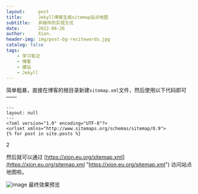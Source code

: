 ```yaml
---
layout:     post
title:      Jekyll博客生成sitemap站点地图
subtitle:   非插件的实现方式
date:       2022-06-26
author:     Xion.
header-img: img/post-bg-recitewords.jpg
catalog: false
tags:
    - 学习笔记
    - 博客
    - 建站
    - Jekyll
---
```


简单粗暴，直接在博客的根目录新建`sitemap.xml`文件，然后使用以下代码即可——

    ---
    layout: null
    ---
    <?xml version="1.0" encoding="UTF-8"?>
    <urlset xmlns="http://www.sitemaps.org/schemas/sitemap/0.9">
    {% for post in site.posts %}

2
<!----
    {% for post in site.posts %}
      {% unless post.published == false %}
        <url>
          <loc>{{ site.url }}{{ post.url }}</loc>
          {% if post.sitemap.lastmod %}
            <lastmod>{{ post.sitemap.lastmod | date: "%Y-%m-%d" }}</lastmod>
          {% elsif post.date %}
            <lastmod>{{ post.date | date_to_xmlschema }}</lastmod>
          {% else %}
            <lastmod>{{ site.time | date_to_xmlschema }}</lastmod>
          {% endif %}
          {% if post.sitemap.changefreq %}
            <changefreq>{{ post.sitemap.changefreq }}</changefreq>
          {% else %}
            <changefreq>monthly</changefreq>
          {% endif %}
          {% if post.sitemap.priority %}
            <priority>{{ post.sitemap.priority }}</priority>
          {% else %}
            <priority>0.5</priority>
          {% endif %}
        </url>
      {% endunless %}
    {% endfor %}
    
    {% for page in site.pages %}
      {% unless page.sitemap.exclude == "yes" or page.name == "feed.xml" %}
        <url>
          <loc>{{ site.url }}{{ page.url | remove: "index.html" }}</loc>
          {% if page.sitemap.lastmod %}
            <lastmod>{{ page.sitemap.lastmod | date: "%Y-%m-%d" }}</lastmod>
          {% elsif page.date %}
            <lastmod>{{ page.date | date_to_xmlschema }}</lastmod>
          {% else %}
            <lastmod>{{ site.time | date_to_xmlschema }}</lastmod>
          {% endif %}
          {% if page.sitemap.changefreq %}
            <changefreq>{{ page.sitemap.changefreq }}</changefreq>
          {% else %}
            <changefreq>monthly</changefreq>
          {% endif %}
          {% if page.sitemap.priority %}
            <priority>{{ page.sitemap.priority }}</priority>
          {% else %}
            <priority>0.3</priority>
          {% endif %}
        </url>
      {% endunless %}
    {% endfor %}
  </urlset>
  ---->


然后就可以通过 [https://xion.eu.org/sitemap.xml](https://xion.eu.org/sitemap.xml "https://xion.eu.org/sitemap.xml") 访问站点地图啦。

![image](https://user-images.githubusercontent.com/6897274/175803771-bf5e7434-f259-49c1-a1ed-afca9d33516d.png)
最终效果预览 

